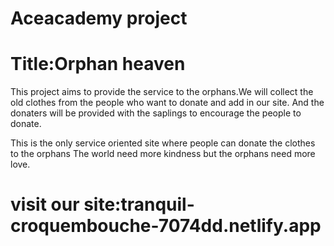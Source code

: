 # Aceacademy project
# Title:Orphan heaven
This project aims to provide the service to the orphans.We will collect the old clothes from the people who want to donate and add in our site.
And the donaters will be provided with the saplings to encourage the people to  donate.



This is the only service oriented site where people can donate the clothes to the orphans
The world need more kindness but the orphans need more love.
# visit our site:tranquil-croquembouche-7074dd.netlify.app


